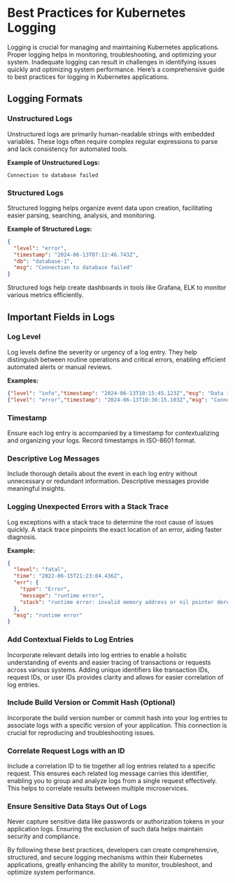 # Best Practices for Kubernetes Logging

Logging is crucial for managing and maintaining Kubernetes applications. Proper logging helps in monitoring, troubleshooting, and optimizing your system. Inadequate logging can result in challenges in identifying issues quickly and optimizing system performance. Here’s a comprehensive guide to best practices for logging in Kubernetes applications.

## Logging Formats

### Unstructured Logs
Unstructured logs are primarily human-readable strings with embedded variables. These logs often require complex regular expressions to parse and lack consistency for automated tools.

**Example of Unstructured Logs:**
```
Connection to database failed
```

### Structured Logs
Structured logging helps organize event data upon creation, facilitating easier parsing, searching, analysis, and monitoring.

**Example of Structured Logs:**
```json
{
  "level": "error",
  "timestamp": "2024-06-13T07:12:46.743Z",
  "db": "database-1",
  "msg": "Connection to database failed"
}
```

Structured logs help create dashboards in tools like Grafana, ELK to monitor various metrics efficiently.

## Important Fields in Logs

### Log Level
Log levels define the severity or urgency of a log entry. They help distinguish between routine operations and critical errors, enabling efficient automated alerts or manual reviews.

**Examples:**
```json
{"level": "info","timestamp": "2024-06-13T10:15:45.123Z","msg": "Data inserted successfully"}
{"level": "error","timestamp": "2024-06-13T10:30:15.103Z","msg": "Connection to database failed"}
```

### Timestamp
Ensure each log entry is accompanied by a timestamp for contextualizing and organizing your logs. Record timestamps in ISO-8601 format.

### Descriptive Log Messages
Include thorough details about the event in each log entry without unnecessary or redundant information. Descriptive messages provide meaningful insights.

### Logging Unexpected Errors with a Stack Trace
Log exceptions with a stack trace to determine the root cause of issues quickly. A stack trace pinpoints the exact location of an error, aiding faster diagnosis.

**Example:**
```json
{
  "level": "fatal",
  "time": "2022-06-15T21:23:04.436Z",
  "err": {
    "type": "Error",
    "message": "runtime error",
    "stack": "runtime error: invalid memory address or nil pointer dereference\n    goroutine 1 [running]:\n    main.main()\n        /home/ayo/dev/demo/snippets/main.go:10 +0x40\n    runtime.main()\n        /usr/local/go/src/runtime/proc.go:225 +0x256\n    runtime.goexit()\n        /usr/local/go/src/runtime/asm_amd64.s:1371 +0x1"
  },
  "msg": "runtime error"
}

```

### Add Contextual Fields to Log Entries
Incorporate relevant details into log entries to enable a holistic understanding of events and easier tracing of transactions or requests across various systems. Adding unique identifiers like transaction IDs, request IDs, or user IDs provides clarity and allows for easier correlation of log entries.

### Include Build Version or Commit Hash (Optional)
Incorporate the build version number or commit hash into your log entries to associate logs with a specific version of your application. This connection is crucial for reproducing and troubleshooting issues.

### Correlate Request Logs with an ID
Include a correlation ID to tie together all log entries related to a specific request. This ensures each related log message carries this identifier, enabling you to group and analyze logs from a single request effectively. This helps to correlate results between multiple microservices.

### Ensure Sensitive Data Stays Out of Logs
Never capture sensitive data like passwords or authorization tokens in your application logs. Ensuring the exclusion of such data helps maintain security and compliance.

By following these best practices, developers can create comprehensive, structured, and secure logging mechanisms within their Kubernetes applications, greatly enhancing the ability to monitor, troubleshoot, and optimize system performance.
